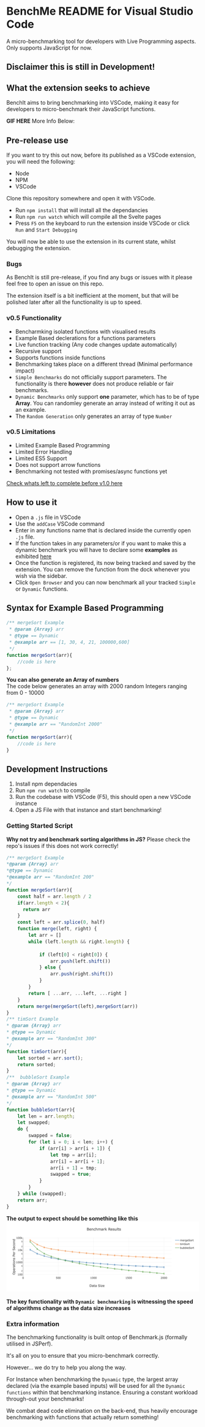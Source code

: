 # BenchMe README for Visual Studio Code

A micro-benchmarking tool for developers with Live Programming aspects. Only supports JavaScript for now.

## **Disclaimer** this is still in Development!

## What the extension seeks to achieve

BenchIt aims to bring benchmarking into VSCode, making it easy for developers to micro-benchmark their JavaScript functions. 


**GIF HERE**
More Info Below:

## Pre-release use

If you want to try this out now, before its published as a VSCode extension, you will need the following:

- Node
- NPM
- VSCode

Clone this repository somewhere and open it with VSCode.

- Run `npm install` that will install all the dependancies
- Run `npm run watch` which will compile all the Svelte pages
- Press `F5` on the keyboard to run the extension inside VSCode or click `Run` and `Start Debugging`

You will now be able to use the extension in its current state, whilst debugging the extension.


### Bugs

As BenchIt is still pre-release, if you find any bugs or issues with it please feel free to open an issue on this repo.

The extension itself is a bit inefficient at the moment, but that will be polished later after all the functionality is up to speed.

### v0.5 Functionality
- Bencharmking isolated functions with visualised results
- Example Based declerations for a functions parameters
- Live function tracking (Any code changes update automatically)
- Recursive support
- Supports functions inside functions
- Benchmarking takes place on a different thread (Minimal performance impact)
- `Simple Benchmarks` do not officially support parameters. The functionality is there **however** does not produce reliable or fair benchmarks.
- `Dynamic Benchmarks` only support **one** parameter, which has to be of type **Array**. You can randomley generate an array instead of writing it out as an example.
- The `Random Generation` only generates an array of type `Number`

### v0.5 Limitations
- Limited Example Based Programming
- Limited Error Handling
- Limited ES5 Support
- Does not support arrow functions
- Benchmarking not tested with promises/async functions yet

[Check whats left to complete before v1.0 here](https://github.com/RockiRider/BenchIt/projects/1)

## How to use it

- Open a `.js` file in VSCode
- Use the `addCase` VSCode command
- Enter in any functions name that is declared inside the currently open `.js` file.
- If the function takes in any parameters/or if you want to make this a dynamic benchmark you will have to declare some **examples** as exhibited [here]()
- Once the function is registered, its now being tracked and saved by the extension. You can remove the function from the dock whenever you wish via the sidebar.
- Click `Open Browser` and you can now benchmark all your tracked `Simple` or `Dynamic` functions. 


## Syntax for Example Based Programming

``` javascript
/** mergeSort Example
 * @param {Array} arr
 * @type == Dynamic
 * @example arr == [1, 30, 4, 21, 100000,600]
 */
function mergeSort(arr){
    //code is here
};
```

**You can also generate an Array of numbers**
 \
 The code below generates an array with 2000 random Integers ranging from 0 - 10000

``` javascript
/** mergeSort Example
 * @param {Array} arr
 * @type == Dynamic
 * @example arr == "RandomInt 2000"
 */
function mergeSort(arr){
    //code is here
}
```
## Development Instructions
1. Install npm dependacies 
2. Run `npm run watch` to compile
3. Run the codebase with VSCode (F5), this should open a new VSCode instance
4. Open a JS File with that instance and start benchmarking!

### Getting Started Script
**Why not try and benchmark sorting algorithms in JS?**
Please check the repo's issues if this does not work correctly!
``` javascript
/** mergeSort Example
*@param {Array} arr
*@type == Dynamic
*@example arr == "RandomInt 200"
*/
function mergeSort(arr){
    const half = arr.length / 2
    if(arr.length < 2){
      return arr 
    }
    const left = arr.splice(0, half)
    function merge(left, right) {
        let arr = []
        while (left.length && right.length) {
             
            if (left[0] < right[0]) {
                arr.push(left.shift())  
            } else {
                arr.push(right.shift()) 
            }
        }
        return [ ...arr, ...left, ...right ]
    }
    return merge(mergeSort(left),mergeSort(arr))
}
/** timSort Example
* @param {Array} arr
* @type == Dynamic
* @example arr == "RandomInt 300"
*/
function timSort(arr){
    let sorted = arr.sort();
    return sorted;
}
/**  bubbleSort Example
* @param {Array} arr
* @type == Dynamic
* @example arr == "RandomInt 500"
*/
function bubbleSort(arr){
    let len = arr.length;
    let swapped;
    do {
        swapped = false;
        for (let i = 0; i < len; i++) {
            if (arr[i] > arr[i + 1]) {
                let tmp = arr[i];
                arr[i] = arr[i + 1];
                arr[i + 1] = tmp;
                swapped = true;
            }
        }
    } while (swapped);
    return arr;
}
```

**The output to expect should be something like this**
![Bencharmking Results](assets/benchmarkDisplay.png)

**The key functionality with `Dynamic benchmarking` is witnessing the speed of algorithms change as the data size increases**



### Extra information
The benchmarking functionality is built ontop of Benchmark.js (formally utilised in JSPerf).

It's all on you to ensure that you micro-benchmark correctly.

However... we do try to help you along the way. 

For Instance when benchmarking the `Dynamic` type, the largest array declared (via the example based inputs) will be used for all the `Dynamic functions` within that benchmarking instance. Ensuring a constant workload through-out your benchmarks!

We combat dead code elimination on the back-end, thus heavily encourage benchmarking with functions that actually return something!
